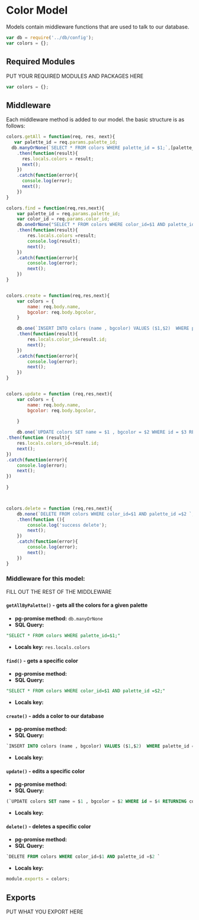 # Color Model
Models contain middleware functions that are used to talk to our database. 
```js
var db = require('../db/config');
var colors = {};
```
## Required Modules 
PUT YOUR REQUIRED MODULES AND PACKAGES HERE
```js
var colors = {};
```
## Middleware
Each middleware method is added to our model. the basic structure is as follows:

```js
colors.getAll = function(req, res, next){
   var palette_id = req.params.palette_id;
  db.manyOrNone(`SELECT * FROM colors WHERE palette_id = $1;`,[palette_id])
    .then(function(result){
      res.locals.colors = result;
      next();
    })
    .catch(function(error){
      console.log(error);
      next();
    })
}

colors.find = function(req,res,next){
    var palette_id = req.params.palette_id;
    var color_id = req.params.color_id;
    db.oneOrNone("SELECT * FROM colors WHERE color_id=$1 AND palette_id =$2;" ,[palette_id,color_id])
    .then(function(result){
        res.locals.colors =result;
        console.log(result);
        next();
    })
    .catch(function(error){
        console.log(error);
        next();
    })
}


colors.create = function(req,res,next){
    var colors = {
        name: req.body.name,
        bgcolor: req.body.bgcolor,
    }

    db.one(`INSERT INTO colors (name , bgcolor) VALUES ($1,$2)  WHERE palette_id = $3 RETURNING color_id;`, [colors.name,colors.bgcolor])
    .then(function(result){
        res.locals.color_id=result.id;
        next();
    })
    .catch(function(error){
        console.log(error);
        next();
    })
}


colors.update = function (req,res,next){
    var colors = {
        name: req.body.name,
        bgcolor: req.body.bgcolor,
       
    }

    db.one(`UPDATE colors SET name = $1 , bgcolor = $2 WHERE id = $3 RETURNING color_id;`,[colors.name, colors.bgcolor])
.then(function (result){
    res.locals.colors_id=result.id;
    next();
})
.catch(function(error){
    console.log(error);
    next();
})
    
}



colors.delete = function (req,res,next){
    db.none(`DELETE FROM colors WHERE color_id=$1 AND palette_id =$2 `, [req.params.color_id,req.params.palette_id])
    .then(function (){
        console.log('success delete');
        next();
    })
    .catch(function(error){
        console.log(error);
        next();
    })
}

```

### Middleware for this model:

FILL OUT THE REST OF THE MIDDLEWARE

#### `getAllByPalette()` - gets all the colors for a given palette 
- **pg-promise method:** `db.manyOrNone`
- **SQL Query:**
```sql 
"SELECT * FROM colors WHERE palette_id=$1;"
```
- **Locals key:** `res.locals.colors`
#### `find()` - gets a specific color
- **pg-promise method:** 
- **SQL Query:**
```sql 
"SELECT * FROM colors WHERE color_id=$1 AND palette_id =$2;"
```
- **Locals key:**  
#### `create()` - adds a color to our database
- **pg-promise method:** 
- **SQL Query:**
```sql 
`INSERT INTO colors (name , bgcolor) VALUES ($1,$2)  WHERE palette_id = $3 RETURNING color_id;`
```
- **Locals key:**  
#### `update()` - edits a specific color
- **pg-promise method:** 
- **SQL Query:**
```sql 
(`UPDATE colors SET name = $1 , bgcolor = $2 WHERE id = $4 RETURNING color_id;`
```
- **Locals key:** 
#### `delete()` - deletes a specific color
- **pg-promise method:** 
- **SQL Query:**
```sql 
`DELETE FROM colors WHERE color_id=$1 AND palette_id =$2 `
```
- **Locals key:**  
```js
module.exports = colors;
```
## Exports
PUT WHAT YOU EXPORT HERE
